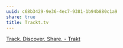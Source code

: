 ```yaml
---
uuid: c68b3429-9e36-4ec7-9381-1b94b880c1a9
share: true
title: Trackt.tv
---
```

[Track. Discover. Share. - Trakt](https://trakt.tv/)